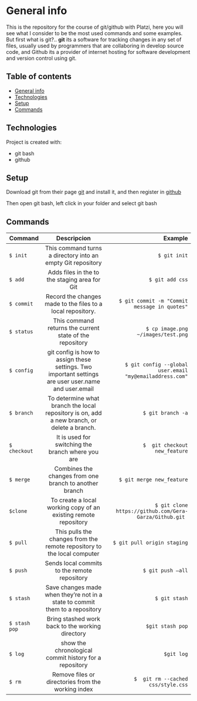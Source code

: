 # General info
This is the repository for the course of git/github with Platzi, here you will see what I consider to be the most used commands and some examples. But first what is git?.. **git** its a software for tracking changes in any set of files, usually used by programmers that are collaboring in develop source code, and Github its a provider of internet hosting for software development and version control using git.

## Table of contents
* [General info](#general-info)
* [Technologies](#technologies)
* [Setup](#setup)
* [Commands](#commands)
	
## Technologies
Project is created with:
* git bash
* github
	
## Setup
Download git from their page [git](https://git-scm.com/downloads)  and install it, and then register in [github](https://github.com/)

Then open git bash, left click in your folder and select git bash
## Commands
| Command       | Descripcion   | Example  |
| ------------- |:-------------:| -----:|
| `$ init`     | This command turns a directory into an empty Git repository  | `$ git init` |
| `$ add`     | Adds files in the to the staging area for Git|   `$ git add css` |
| `$ commit`| Record the changes made to the files to a local repository.| `$ git commit -m "Commit message in quotes"` |
| `$ status` | This command returns the current state of the repository    |   `$ cp image.png ~/images/test.png` |
| `$ config` |  git config is how to assign these settings. Two important settings are user user.name and user.email  |   `$ git config --global user.email "my@emailaddress.com"` |
| `$ branch` | To determine what branch the local repository is on, add a new branch, or delete a branch.| `$ git branch -a` |
| `$ checkout` | It is used for switching the branch where you are | `$  git checkout new_feature` |
| `$ merge` | Combines the changes from one branch to another branch  | `$ git merge new_feature` |
| `$clone` | To create a local working copy of an existing remote repository| `$ git clone https://github.com/Gera-Garza/Github.git ` |
| `$ pull`| This pulls the changes from the remote repository to the local computer | `$ git pull origin staging` |
| `$ push`   | Sends local commits to the remote repository   | `$ git push —all` |
| `$ stash` |Save changes made when they’re not in a state to commit them to a repository  | `$ git stash` |
| `$ stash pop` |Bring stashed work back to the working directory   |   `$git stash pop` |
| `$ log` |show the chronological commit history for a repository| `$git log` |
| `$ rm`     | Remove files or directories from the working index   | `$  git rm --cached css/style.css` |